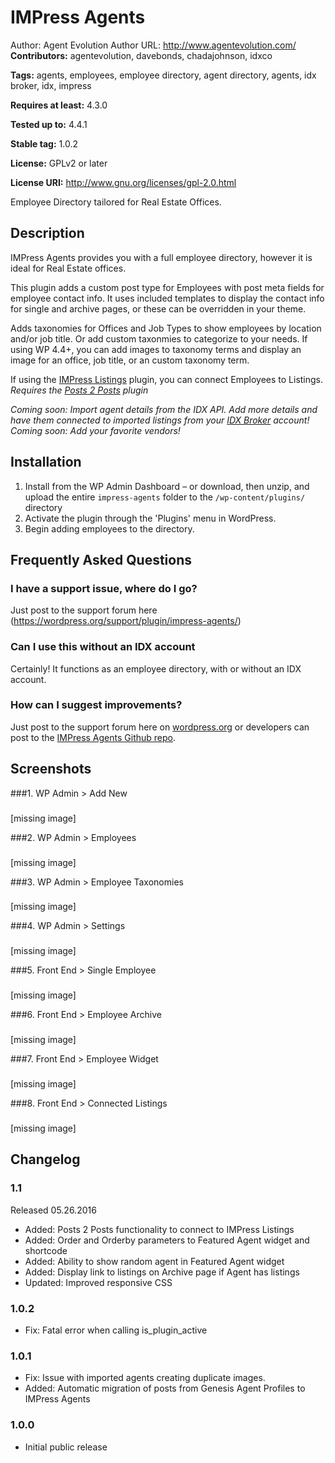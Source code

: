 # IMPress Agents #
Author: Agent Evolution
Author URL: http://www.agentevolution.com/
**Contributors:** agentevolution, davebonds, chadajohnson, idxco

**Tags:** agents, employees, employee directory, agent directory, agents, idx broker, idx, impress

**Requires at least:** 4.3.0

**Tested up to:** 4.4.1

**Stable tag:** 1.0.2

**License:** GPLv2 or later

**License URI:** http://www.gnu.org/licenses/gpl-2.0.html


Employee Directory tailored for Real Estate Offices.

## Description ##

IMPress Agents provides you with a full employee directory, however it is ideal for Real Estate offices.

This plugin adds a custom post type for Employees with post meta fields for employee contact info. It uses included templates to display the contact info for single and archive pages, or these can be overridden in your theme.

Adds taxonomies for Offices and Job Types to show employees by location and/or job title. Or add custom taxonmies to categorize to your needs. If using WP 4.4+, you can add images to taxonomy terms and display an image for an office, job title, or an custom taxonomy term.

If using the [IMPress Listings](https://wordpress.org/plugins/wp-listings/) plugin, you can connect Employees to Listings. *Requires the [Posts 2 Posts](https://wordpress.org/plugins/posts-to-posts/) plugin*

*Coming soon: Import agent details from the IDX API. Add more details and have them connected to imported listings from your [IDX Broker](http://www.idxbroker.com/) account!*
*Coming soon: Add your favorite vendors!*

## Installation ##

1. Install from the WP Admin Dashboard – or download, then unzip, and upload the entire `impress-agents` folder to the `/wp-content/plugins/` directory
2. Activate the plugin through the 'Plugins' menu in WordPress.
3. Begin adding employees to the directory.

## Frequently Asked Questions ##

### I have a support issue, where do I go? ###
Just post to the support forum here (https://wordpress.org/support/plugin/impress-agents/)

### Can I use this without an IDX account ###
Certainly! It functions as an employee directory, with or without an IDX account.

### How can I suggest improvements? ###
Just post to the support forum here on [wordpress.org](https://wordpress.org/support/plugin/impress-agents/) or developers can post to the [IMPress Agents Github repo](https://github.com/agentevolution/impress-agents).

## Screenshots ##

###1. WP Admin > Add New
###
[missing image]


###2. WP Admin > Employees
###
[missing image]


###3. WP Admin > Employee Taxonomies
###
[missing image]


###4. WP Admin > Settings
###
[missing image]


###5. Front End > Single Employee
###
[missing image]


###6. Front End > Employee Archive
###
[missing image]


###7. Front End > Employee Widget
###
[missing image]


###8. Front End > Connected Listings
###
[missing image]


## Changelog ##

### 1.1 ###
Released 05.26.2016
* Added: Posts 2 Posts functionality to connect to IMPress Listings
* Added: Order and Orderby parameters to Featured Agent widget and shortcode
* Added: Ability to show random agent in Featured Agent widget
* Added: Display link to listings on Archive page if Agent has listings
* Updated: Improved responsive CSS

### 1.0.2 ###
* Fix: Fatal error when calling is_plugin_active

### 1.0.1 ###
* Fix: Issue with imported agents creating duplicate images.
* Added: Automatic migration of posts from Genesis Agent Profiles to IMPress Agents

### 1.0.0 ###
* Initial public release
